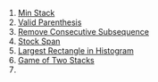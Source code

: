 1. [Min Stack](https://leetcode.com/problems/min-stack/)
2. [Valid Parenthesis](https://leetcode.com/problems/valid-parentheses/)
3. [Remove Consecutive Subsequence]()
4. [Stock Span](https://practice.geeksforgeeks.org/problems/stock-span-problem-1587115621/1)
5. [Largest Rectangle in Histogram](https://leetcode.com/problems/largest-rectangle-in-histogram/)
6. [Game of Two Stacks](https://www.hackerrank.com/challenges/game-of-two-stacks/problem)
7. 